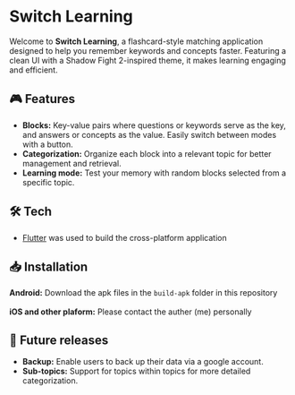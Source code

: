 # Switch Learning
  
Welcome to **Switch Learning**, a flashcard-style matching application designed to help you remember keywords and concepts faster. Featuring a clean UI with a Shadow Fight 2-inspired theme, it makes learning engaging and efficient.

## 🎮 Features    
- **Blocks:** Key-value pairs where questions or keywords serve as the key, and answers or concepts as the value. Easily switch between modes with a button.
- **Categorization:** Organize each block into a relevant topic for better management and retrieval.
- **Learning mode:** Test your memory with random blocks selected from a specific topic.       

## 🛠️ Tech
- [Flutter](https://flutter.dev/) was used to build the cross-platform application


## 📥 Installation  
**Android:** Download the apk files in the `build-apk` folder in this repository
<br><br>
**iOS and other plaform:** Please contact the auther (me) personally

## 🔄 Future releases
- **Backup:** Enable users to back up their data via a google account.
- **Sub-topics:** Support for topics within topics for more detailed categorization.
